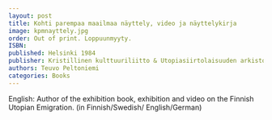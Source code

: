 ```yaml
---
layout: post
title: Kohti parempaa maailmaa näyttely, video ja näyttelykirja
image: kpmnayttely.jpg
order: Out of print. Loppuunmyyty.
ISBN:
published: Helsinki 1984
publisher: Kristillinen kulttuuriliitto & Utopiasiirtolaisuuden arkisto & Sosiomedia Oy
authors: Teuvo Peltoniemi
categories: Books
---
```

English: Author of the exhibition book, exhibition and video on the Finnish Utopian Emigration. (in Finnish/Swedish/ English/German)

